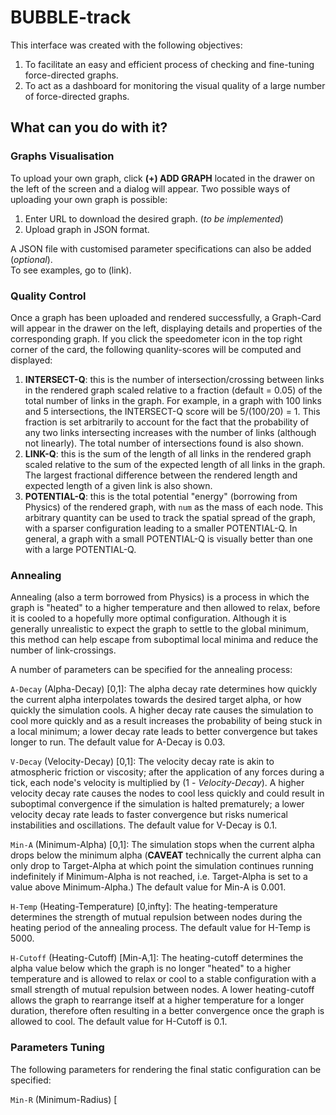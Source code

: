 # BUBBLE-track

This interface was created with the following objectives:
1. To facilitate an easy and efficient process of checking and fine-tuning force-directed graphs.
2. To act as a dashboard for monitoring the visual quality of a large number of force-directed graphs.

## What can you do with it?

### Graphs Visualisation

To upload your own graph, click **(+) ADD GRAPH** located in the drawer on the left of the screen and a dialog will appear. Two possible ways of uploading your own graph is possible:
1. Enter URL to download the desired graph. (*to be implemented*)
2. Upload graph in JSON format.

A JSON file with customised parameter specifications can also be added (*optional*).\
To see examples, go to (link).

### Quality Control

Once a graph has been uploaded and rendered successfully, a Graph-Card will appear in the drawer on the left, displaying details and properties of the corresponding graph. If you click the speedometer icon in the top right corner of the card, the following quanlity-scores will be computed and displayed:
1. **INTERSECT-Q**: this is the number of intersection/crossing between links in the rendered graph scaled relative to a fraction (default = 0.05) of the total number of links in the graph. For example, in a graph with 100 links and 5 intersections, the INTERSECT-Q score will be 5/(100/20) = 1. This fraction is set arbitrarily to account for the fact that the probability of any two links intersecting increases with the number of links (although not linearly). The total number of intersections found is also shown.
2. **LINK-Q**: this is the sum of the length of all links in the rendered graph scaled relative to the sum of the expected length of all links in the graph. The largest fractional difference between the rendered length and expected length of a given link is also shown.
3. **POTENTIAL-Q**: this is the total potential "energy" (borrowing from Physics) of the rendered graph, with `num` as the mass of each node. This arbitrary quantity can be used to track the spatial spread of the graph, with a sparser configuration leading to a smaller POTENTIAL-Q. In general, a graph with a small POTENTIAL-Q is visually better than one with a large POTENTIAL-Q.

### Annealing

Annealing (also a term borrowed from Physics) is a process in which the graph is "heated" to a higher temperature and then allowed to relax, before it is cooled to a hopefully more optimal configuration. Although it is generally unrealistic to expect the graph to settle to the global minimum, this method can help escape from suboptimal local minima and reduce the number of link-crossings.

A number of parameters can be specified for the annealing process:

`A-Decay` (Alpha-Decay) [0,1]: The alpha decay rate determines how quickly the current alpha interpolates towards the desired target alpha, or how quickly the simulation cools. A higher decay rate causes the simulation to cool more quickly and as a result increases the probability of being stuck in a local minimum; a lower decay rate leads to better convergence but takes longer to run. The default value for A-Decay is 0.03.

`V-Decay` (Velocity-Decay) [0,1]: The velocity decay rate is akin to atmospheric friction or viscosity; after the application of any forces during a tick, each node's velocity is multiplied by (1 - *Velocity-Decay*). A higher velocity decay rate causes the nodes to cool less quickly and could result in suboptimal convergence if the simulation is halted prematurely; a lower velocity decay rate leads to faster convergence but risks numerical instabilities and oscillations. The default value for V-Decay is 0.1.

`Min-A` (Minimum-Alpha) [0,1]: The simulation stops when the current alpha drops below the minimum alpha (**CAVEAT** technically the current alpha can only drop to Target-Alpha at which point the simulation continues running indefinitely if Minimum-Alpha is not reached, i.e. Target-Alpha is set to a value above Minimum-Alpha.) The default value for Min-A is 0.001.

`H-Temp` (Heating-Temperature) [0,infty]: The heating-temperature determines the strength of mutual repulsion between nodes during the heating period of the annealing process. The default value for H-Temp is 5000.

`H-Cutoff` (Heating-Cutoff) [Min-A,1]: The heating-cutoff determines the alpha value below which the graph is no longer "heated" to a higher temperature and is allowed to relax or cool to a stable configuration with a small strength of mutual repulsion between nodes. A lower heating-cutoff allows the graph to rearrange itself at a higher temperature for a longer duration, therefore often resulting in a better convergence once the graph is allowed to cool. The default value for H-Cutoff is 0.1.

### Parameters Tuning

The following parameters for rendering the final static configuration can be specified:

`Min-R` (Minimum-Radius) [
